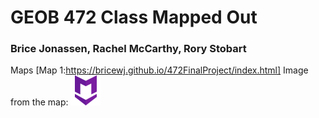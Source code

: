 # GEOB 472 Class Mapped Out
### Brice Jonassen, Rachel McCarthy, Rory Stobart

[Final Project Here]:https://bricewj.github.io/472FinalProject/index.html

Maps
[Map 1:https://bricewj.github.io/472FinalProject/index.html]
Image from the map:
![alt text](https://github.com/adam-p/markdown-here/raw/master/src/common/images/icon48.png "Logo Title Text 1")


